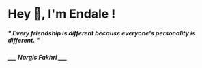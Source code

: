 <h1 title="head"> Hey 👋, I'm Endale !</h1>

**<h5><i>" Every friendship is different because everyone's personality is different. "</i></h5>**

*<b>___ Nargis Fakhri ___</b>*
